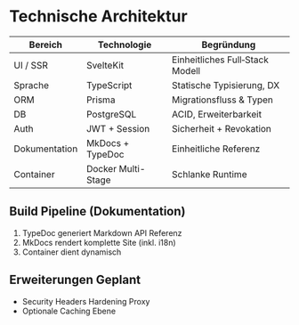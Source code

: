 # Technische Architektur

| Bereich | Technologie | Begründung |
| ------- | ----------- | ---------- |
| UI / SSR | SvelteKit | Einheitliches Full‑Stack Modell |
| Sprache | TypeScript | Statische Typisierung, DX |
| ORM | Prisma | Migrationsfluss & Typen |
| DB | PostgreSQL | ACID, Erweiterbarkeit |
| Auth | JWT + Session | Sicherheit + Revokation |
| Dokumentation | MkDocs + TypeDoc | Einheitliche Referenz |
| Container | Docker Multi-Stage | Schlanke Runtime |

## Build Pipeline (Dokumentation)
1. TypeDoc generiert Markdown API Referenz
2. MkDocs rendert komplette Site (inkl. i18n)
3. Container dient dynamisch

## Erweiterungen Geplant
- Security Headers Hardening Proxy
- Optionale Caching Ebene

